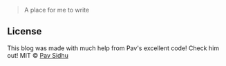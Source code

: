 > A place for me to write

## License

This blog was made with much help from Pav's excellent code! Check him out!
MIT © [Pav Sidhu](https://pavsidhu.com)
